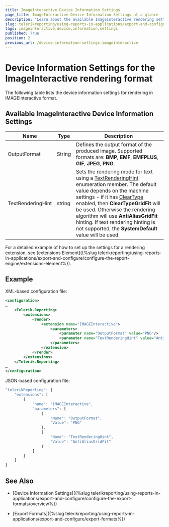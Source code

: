 ```yaml
---
title: ImageInteractive Device Information Settings
page_title: ImageInteractive Device Information Settings at a glance
description: "Learn about the available ImageInteractive rendering settings, and understand their XML-based and JSON-based configuration file formats."
slug: telerikreporting/using-reports-in-applications/export-and-configure/configure-the-export-formats/imageinteractive-device-information-settings
tags: imageinteractive,device,information,settings
published: True
position: 2
previous_url: /device-information-settings-imageinteractive
---
```

<style>
table th:first-of-type {
    width: 15%;
}
table th:nth-of-type(2) {
    width: 10%;
}
table th:nth-of-type(3) {
    width: 75%;
}
</style>

# Device Information Settings for the ImageInteractive rendering format

The following table lists the device information settings for rendering in IMAGEInteractive format.

## Available ImageInteractive Device Information Settings

|__Name__|__Type__|__Description__|
| ------ | ------ | ------ |
|OutputFormat|String|Defines the output format of the produced image. Supported formats are: __BMP__, __EMF__, __EMFPLUS__, __GIF__, __JPEG__, __PNG__.|
|TextRenderingHint|string|Sets the rendering mode for text using a [TextRenderingHint](https://msdn.microsoft.com/en-us/library/ssazt6bs(v=vs.110).aspx) enumeration member. The default value depends on the machine settings - if it has [ClearType](https://www.microsoft.com/en-us/Typography/ClearTypeInfo.aspx) enabled, then __ClearTypeGridFit__ will be used. Otherwise the rendering algorithm will use __AntiAliasGridFit__ hinting. If text rendering hinting is not supported, the __SystemDefault__ value will be used.|

For a detailed example of how to set up the settings for a rendering extension, see [extensions Element]({%slug telerikreporting/using-reports-in-applications/export-and-configure/configure-the-report-engine/extensions-element%}). 

## Example

XML-based configuration file:
    
````xml
<configuration>
…
	<Telerik.Reporting>
		<extensions>
			<render>
				<extension name="IMAGEInteractive">
					<parameters>
						<parameter name="OutputFormat" value="PNG"/>
						<parameter name="TextRenderingHint" value="AntiAliasGridFit"/>
					</parameters>
				</extension>
			</render>
		</extensions>
	</Telerik.Reporting>
…
</configuration>
````

JSON-based configuration file:
    
````js
"telerikReporting": {
	"extensions": [
		{
			"name": "IMAGEInteractive",
			"parameters": [
				{
					"Name": "OutputFormat",
					"Value": "PNG"
				},
				{
					"Name": "TextRenderingHint",
					"Value": "AntiAliasGridFit"
				}
			]
		}
	]
}
````


## See Also

* [Device Information Settings]({%slug telerikreporting/using-reports-in-applications/export-and-configure/configure-the-export-formats/overview%})

* [Export Formats]({%slug telerikreporting/using-reports-in-applications/export-and-configure/export-formats%})
